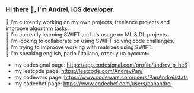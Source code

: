 ### Hi there 👋, I'm Andrei, IOS developer.

🔭 I’m currently working on my own projects, freelance projects and improove algorithm tasks.<br>
🌱 I’m currently learning SWIFT and it's usage on ML & DL projects.<br>
👯 I’m looking to collaborate on using SWIFT solving code challanges.<br>
🤔 I’m trying to improove working with matrixes using SWIFT.<br>
💬 I'm speaking english, parlo l'italiano, отвечу на русском.<br>

- my codesignal page: https://app.codesignal.com/profile/andrey_p_hc6
- my leetcode page: https://leetcode.com/AndreyPan/
- my codewars page: https://www.codewars.com/users/PanAndrei/stats
- my codechef page: https://www.codechef.com/users/panandrei

<!--
**PanAndrei/PanAndrei** is a ✨ _special_ ✨ repository because its `README.md` (this file) appears on your GitHub profile.

Here are some ideas to get you started:

- 🔭 I’m currently working on ...
- 🌱 I’m currently learning ...
- 👯 I’m looking to collaborate on ...
- 🤔 I’m looking for help with ...
- 💬 Ask me about ...
- 📫 How to reach me: ...
- 😄 Pronouns: ...
- ⚡ Fun fact: ...
-->
